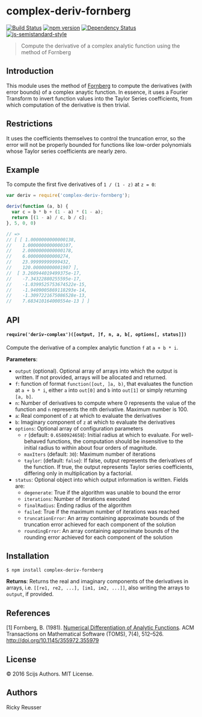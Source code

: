 # complex-deriv-fornberg

[![Build Status][travis-image]][travis-url] [![npm version][npm-image]][npm-url]  [![Dependency Status][daviddm-image]][daviddm-url] [![js-semistandard-style][semistandard-image]][semistandard-url]

> Compute the derivative of a complex analytic function using the method of Fornberg

## Introduction

This module uses the method of [Fornberg](#references) to compute the derivatives (with error bounds) of a complex anaytic function. In essence, it uses a Fourier Transform to invert function values into the Taylor Series coefficients, from which computation of the derivative is then trivial.

## Restrictions

It uses the coefficients themselves to control the truncation error, so the error will not be properly bounded for functions like low-order polynomials whose Taylor series coefficients are nearly zero.

## Example

To compute the first five derivatives of `1 / (1 - z)` at `z = 0`:

```javascript
var deriv = require('complex-deriv-fornberg');

deriv(function (a, b) {
  var c = b * b + (1 - a) * (1 - a);
  return [(1 - a) / c, b / c];
}, 5, 0, 0)

// =>
// [ [ 1.0000000000000138,
//    1.0000000000000107,
//    2.0000000000000178,
//    6.000000000000274,
//    23.99999999999432,
//    120.00000000001907 ],
//  [ 3.260944019499375e-17,
//    -7.34322880255595e-17,
//    -1.0399525753674522e-15,
//    -1.9409005869118293e-14,
//    -1.3097221675086528e-13,
//    7.683410164000554e-13 ] ]

```

## API

#### `require('deriv-complex')([output, ]f, n, a, b[, options[, status]])`
Compute the derivative of a complex analytic function `f` at `a + b * i`.

**Parameters**:
- `output` (optional). Optional array of arrays into which the output is written. If not provided, arrays will be allocated and returned.
- `f`: function of format `function([out, ]a, b)`, that evaluates the function at `a + b * i`, either `a` into `out[0]` and `b` into `out[1]` or simply returning `[a, b]`.
- `n`: Number of derivatives to compute where 0 represents the value of the function and `n` represents the nth derivative. Maximum number is 100.
- `a`: Real component of `z` at which to evaluate the derivatives
- `b`: Imaginary component of `z` at which to evaluate the derivatives
- `options`: Optional array of configuration parameters
  - `r` (default: `0.6580924658`): Initial radius at which to evaluate. For well-behaved functions, the computation should be insensitive to the initial radius to within about four orders of magnitude.
  - `maxIters` (default: `30`): Maximum number of iterations
  - `taylor`: (default: `false`): If false, output represents the derivatives of the function. If true, the output represents Taylor series coefficients, differing only in multiplication by a factorial.
- `status`: Optional object into which output information is written. Fields are:
  - `degenerate`: True if the algorithm was unable to bound the error
  - `iterations`: Number of iterations executed
  - `finalRadius`: Ending radius of the algorithm
  - `failed`: True if the maximum number of iterations was reached
  - `truncationError`: An array containing approximate bounds of the truncation error achieved for each component of the solution
  - `roundingError`: An array containing approximate bounds of the rounding error achieved for each component of the solution

## Installation

```bash
$ npm install complex-deriv-fornberg
```

**Returns**: Returns the real and imaginary components of the derivatives in arrays, i.e. `[[re1, re2, ...], [im1, im2, ...]]`, also writing the arrays to `output`, if provided.

## References

\[1\] Fornberg, B. (1981). [Numerical Differentiation of Analytic Functions](https://amath.colorado.edu/faculty/fornberg/Docs/ACM_81_1.pdf). ACM Transactions on Mathematical Software (TOMS), 7(4), 512–526. http://doi.org/10.1145/355972.355979

## License

&copy; 2016 Scijs Authors. MIT License.

## Authors

Ricky Reusser

[npm-image]: https://badge.fury.io/js/complex-deriv-fornberg.svg
[npm-url]: https://npmjs.org/package/complex-deriv-fornberg
[travis-image]: https://travis-ci.org/scijs/complex-deriv-fornberg.svg?branch=master
[travis-url]: https://travis-ci.org//complex-deriv-fornberg
[daviddm-image]: https://david-dm.org/scijs/complex-deriv-fornberg.svg?theme=shields.io
[daviddm-url]: https://david-dm.org//complex-deriv-fornberg
[semistandard-image]: https://img.shields.io/badge/code%20style-semistandard-brightgreen.svg?style=flat-square
[semistandard-url]: https://github.com/Flet/semistandard
